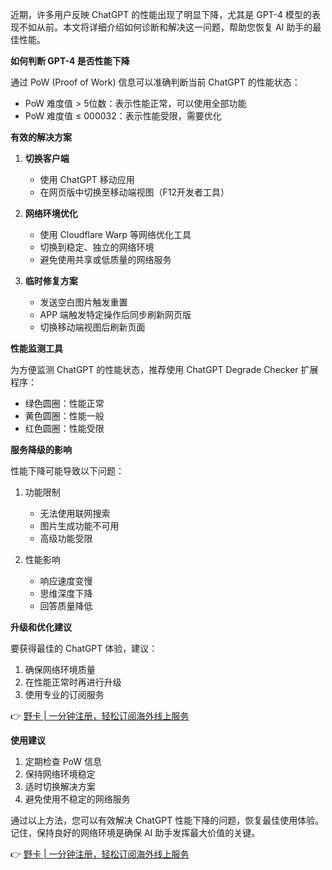 近期，许多用户反映 ChatGPT 的性能出现了明显下降，尤其是 GPT-4 模型的表现不如从前。本文将详细介绍如何诊断和解决这一问题，帮助您恢复 AI 助手的最佳性能。

**如何判断 GPT-4 是否性能下降**

通过 PoW (Proof of Work) 信息可以准确判断当前 ChatGPT 的性能状态：

- PoW 难度值 > 5位数：表示性能正常，可以使用全部功能
- PoW 难度值 ≤ 000032：表示性能受限，需要优化

**有效的解决方案**

1. **切换客户端**
   - 使用 ChatGPT 移动应用
   - 在网页版中切换至移动端视图（F12开发者工具）

2. **网络环境优化**
   - 使用 Cloudflare Warp 等网络优化工具
   - 切换到稳定、独立的网络环境
   - 避免使用共享或低质量的网络服务

3. **临时修复方案**
   - 发送空白图片触发重置
   - APP 端触发特定操作后同步刷新网页版
   - 切换移动端视图后刷新页面

**性能监测工具**

为方便监测 ChatGPT 的性能状态，推荐使用 ChatGPT Degrade Checker 扩展程序：

- 绿色圆圈：性能正常
- 黄色圆圈：性能一般
- 红色圆圈：性能受限

**服务降级的影响**

性能下降可能导致以下问题：

1. 功能限制
   - 无法使用联网搜索
   - 图片生成功能不可用
   - 高级功能受限

2. 性能影响
   - 响应速度变慢
   - 思维深度下降
   - 回答质量降低

**升级和优化建议**

要获得最佳的 ChatGPT 体验，建议：

1. 确保网络环境质量
2. 在性能正常时再进行升级
3. 使用专业的订阅服务

👉 [野卡 | 一分钟注册，轻松订阅海外线上服务](https://bit.ly/bewildcard)

**使用建议**

1. 定期检查 PoW 信息
2. 保持网络环境稳定
3. 适时切换解决方案
4. 避免使用不稳定的网络服务

通过以上方法，您可以有效解决 ChatGPT 性能下降的问题，恢复最佳使用体验。记住，保持良好的网络环境是确保 AI 助手发挥最大价值的关键。

👉 [野卡 | 一分钟注册，轻松订阅海外线上服务](https://bit.ly/bewildcard)